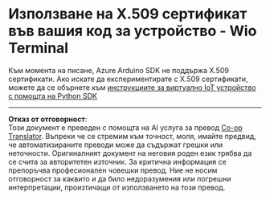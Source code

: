 <!--
CO_OP_TRANSLATOR_METADATA:
{
  "original_hash": "8a74f789f3c1bf41a13c007190360c19",
  "translation_date": "2025-08-28T11:19:07+00:00",
  "source_file": "2-farm/lessons/6-keep-your-plant-secure/wio-terminal-x509.md",
  "language_code": "bg"
}
-->
# Използване на X.509 сертификат във вашия код за устройство - Wio Terminal

Към момента на писане, Azure Arduino SDK не поддържа X.509 сертификати. Ако искате да експериментирате с X.509 сертификати, можете да се обърнете към [инструкциите за виртуално IoT устройство с помощта на Python SDK](single-board-computer-x509.md)

---

**Отказ от отговорност**:  
Този документ е преведен с помощта на AI услуга за превод [Co-op Translator](https://github.com/Azure/co-op-translator). Въпреки че се стремим към точност, моля, имайте предвид, че автоматизираните преводи може да съдържат грешки или неточности. Оригиналният документ на неговия роден език трябва да се счита за авторитетен източник. За критична информация се препоръчва професионален човешки превод. Ние не носим отговорност за каквито и да било недоразумения или погрешни интерпретации, произтичащи от използването на този превод.